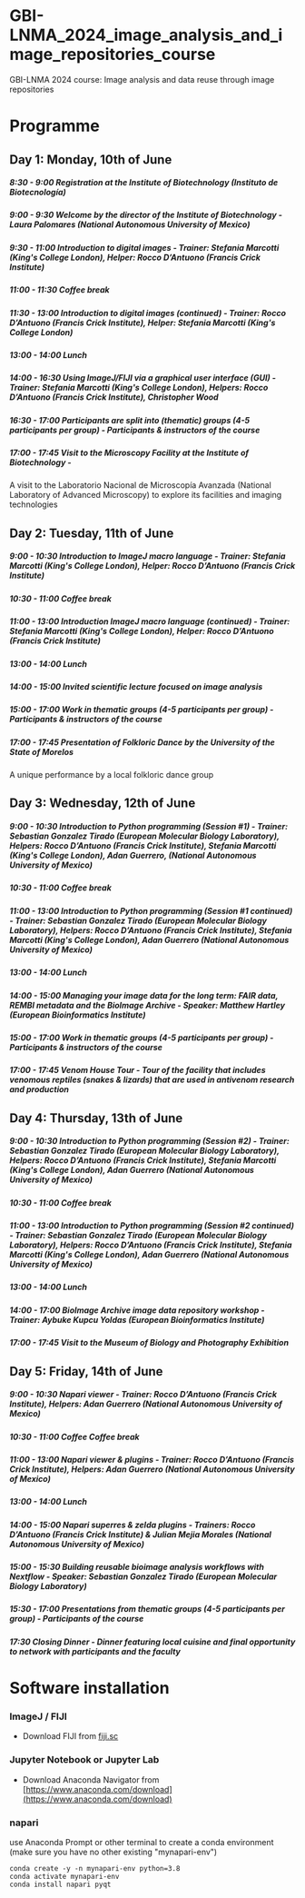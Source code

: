 # GBI-LNMA_2024_image_analysis_and_image_repositories_course
GBI-LNMA 2024 course: Image analysis and data reuse through image repositories

# Programme

## Day 1: Monday, 10th of June

##### 8:30 - 9:00	Registration at the Institute of Biotechnology (Instituto de Biotecnología)
##### 9:00 - 9:30	Welcome by  the director of the Institute of Biotechnology - Laura Palomares (National Autonomous University of Mexico)
##### 9:30 - 11:00	Introduction to digital images - Trainer: Stefania Marcotti (King's College London), Helper: Rocco D’Antuono (Francis Crick Institute)
##### 11:00 - 11:30	Coffee break
##### 11:30 - 13:00	Introduction to digital images (continued) - Trainer: Rocco D’Antuono (Francis Crick Institute), Helper: Stefania Marcotti (King's College London)
##### 13:00 - 14:00	Lunch
##### 14:00 - 16:30	Using ImageJ/FIJI via a graphical user interface (GUI) - Trainer: Stefania Marcotti (King's College London), Helpers: Rocco D’Antuono (Francis Crick Institute), Christopher Wood 	
##### 16:30 - 17:00	Participants are split into (thematic) groups (4-5 participants per group) - Participants & instructors of the course
##### 17:00 - 17:45	Visit to the Microscopy Facility at the Institute of Biotechnology -
A visit to the Laboratorio Nacional de Microscopía Avanzada (National Laboratory of Advanced Microscopy) to explore its facilities and imaging technologies

## Day 2: Tuesday, 11th of June
##### 9:00 - 10:30	Introduction to ImageJ macro language - Trainer: Stefania Marcotti (King's College London), Helper: Rocco D’Antuono (Francis Crick Institute)
##### 10:30 - 11:00	Coffee break
##### 11:00 - 13:00	Introduction ImageJ macro language (continued) - Trainer: Stefania Marcotti (King's College London), Helper: Rocco D’Antuono (Francis Crick Institute)
##### 13:00 - 14:00	Lunch
##### 14:00 - 15:00	Invited scientific lecture focused on image analysis
##### 15:00 - 17:00	Work in thematic groups (4-5 participants per group) - Participants & instructors of the course
##### 17:00 - 17:45	Presentation of Folkloric Dance by the University of the State of Morelos
A unique performance by a local folkloric dance group

## Day 3: Wednesday, 12th of June
##### 9:00 - 10:30	Introduction to Python programming (Session #1) - Trainer: Sebastian Gonzalez Tirado (European Molecular Biology Laboratory), Helpers: Rocco D’Antuono (Francis Crick Institute), Stefania Marcotti (King's College London), Adan Guerrero, (National Autonomous University of Mexico)
##### 10:30 - 11:00	Coffee break
##### 11:00 - 13:00	Introduction to Python programming (Session #1 continued) - Trainer: Sebastian Gonzalez Tirado (European Molecular Biology Laboratory), Helpers: Rocco D’Antuono (Francis Crick Institute), Stefania Marcotti (King's College London), Adan Guerrero (National Autonomous University of Mexico)
##### 13:00 - 14:00	Lunch
##### 14:00 - 15:00	Managing your image data for the long term: FAIR data, REMBI metadata and the BioImage Archive - Speaker: Matthew Hartley (European Bioinformatics Institute)
##### 15:00 - 17:00	Work in thematic groups (4-5 participants per group) - Participants & instructors of the course
##### 17:00 - 17:45	Venom House Tour - Tour of the facility that includes venomous reptiles (snakes & lizards) that are used in antivenom research and production

## Day 4: Thursday, 13th of June
##### 9:00 - 10:30	Introduction to Python programming (Session #2) - Trainer: Sebastian Gonzalez Tirado (European Molecular Biology Laboratory), Helpers: Rocco D’Antuono (Francis Crick Institute), Stefania Marcotti (King's College London), Adan Guerrero (National Autonomous University of Mexico)
##### 10:30 - 11:00	Coffee break
##### 11:00 - 13:00	Introduction to Python programming (Session #2 continued) - Trainer: Sebastian Gonzalez Tirado (European Molecular Biology Laboratory), Helpers: Rocco D’Antuono (Francis Crick Institute), Stefania Marcotti (King's College London), Adan Guerrero (National Autonomous University of Mexico)
##### 13:00 - 14:00	Lunch
##### 14:00 - 17:00	BioImage Archive image data repository workshop - Trainer: Aybuke Kupcu Yoldas (European Bioinformatics Institute)
##### 17:00 - 17:45	Visit to the Museum of Biology and Photography Exhibition


## Day 5: Friday, 14th of June
##### 9:00 - 10:30	Napari viewer - Trainer: Rocco D’Antuono (Francis Crick Institute), Helpers: Adan Guerrero (National Autonomous University of Mexico)
##### 10:30 - 11:00	Coffee Coffee break
##### 11:00 - 13:00	Napari viewer & plugins - Trainer: Rocco D’Antuono (Francis Crick Institute), Helpers: Adan Guerrero (National Autonomous University of Mexico)
##### 13:00 - 14:00	Lunch
##### 14:00 - 15:00	Napari superres & zelda plugins - Trainers: Rocco D’Antuono (Francis Crick Institute) & Julian Mejia Morales (National 		Autonomous University of Mexico)
##### 15:00 - 15:30	Building reusable bioimage analysis workflows with Nextflow - Speaker: Sebastian Gonzalez Tirado (European Molecular Biology Laboratory)
##### 15:30 - 17:00	Presentations from thematic groups (4-5 participants per group) - Participants of the course
##### 17:30	Closing Dinner - Dinner featuring local cuisine and final opportunity to network with participants and the faculty

# Software installation

### ImageJ / FIJI
* Download FIJI from [fiji.sc](https://fiji.sc)

### Jupyter Notebook or Jupyter Lab
* Download Anaconda Navigator from [https://www.anaconda.com/download](https://www.anaconda.com/download)

### napari
use Anaconda Prompt or other terminal to create a conda environment (make sure you have no other existing "mynapari-env")
```
conda create -y -n mynapari-env python=3.8  
conda activate mynapari-env
conda install napari pyqt  
```




























